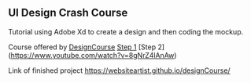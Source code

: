 ## UI Design Crash Course

Tutorial using Adobe Xd  to create a design and then coding the mockup.

Course offered by [DesignCourse](https://www.youtube.com/channel/UCVyRiMvfUNMA1UPlDPzG5Ow) 
[Step 1]( https://www.youtube.com/watch?v=_Hp_dI0DzY4)
[Step 2] (https://www.youtube.com/watch?v=8gNrZ4lAnAw)

Link of finished project https://websiteartist.github.io/designCourse/